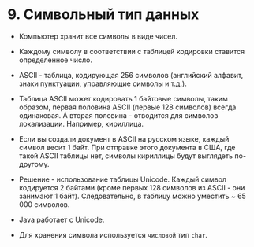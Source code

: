 # 9. Символьный тип данных

* Компьютер хранит все символы в виде чисел.

* Каждому символу в соответствии с таблицей кодировки ставится определенное число.

* ASCII - таблица, кодирующая 256 символов (английский алфавит, знаки пунктуации, управляющие символы и т.д.).

* Таблица ASCII может кодировать 1 байтовые символы, таким образом, первая половина ASCII (первые 128 символов) всегда одинаковая. А вторая половина - отводится для символов локализации. Например, кириллица.

* Если вы создали документ в ASCII на русском языке, каждый символ весит 1 байт. При отправке этого документа в США, где такой ASCII таблицы нет, символы кириллицы будут выглядеть по-другому.

* Решение - использование таблицы Unicode. Каждый символ кодируется 2 байтами (кроме первых 128 символов из ASCII - они занимают 1 байт). Следовательно, в таблицу можно уместить ~ 65 000 символов.

* Java работает с Unicode.

* Для хранения символа используется `числовой` тип `char`.
